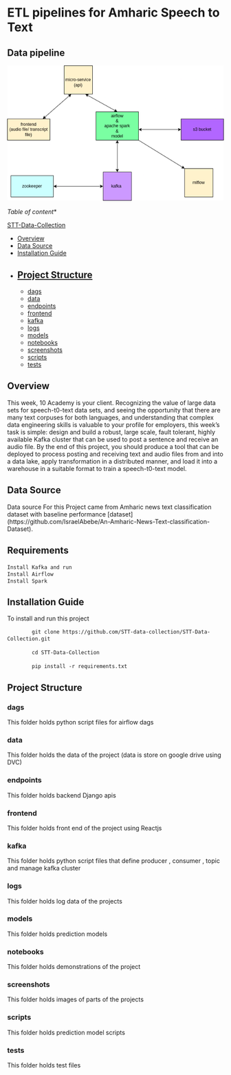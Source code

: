# ETL pipelines for Amharic Speech to Text

## Data pipeline
![Test Image 4](screenshots/dl_pipeline_1.png)


*Table of content**

 [STT-Data-Collection](#STT-Data-Collection)
  - [Overview](#overview)
  - [Data Source](#data-Source)
  - [Installation Guide](#installation-guide)
  - [Project Structure](#project-structure)
    - 
    - [dags](#dags)
    - [data](#data)
    - [endpoints](#endpoints)
    - [frontend](#frontend)
    - [kafka](#kafka)
    - [logs](#logs)
    - [models](#models)
    - [notebooks](#notebooks)
    - [screenshots](#screenshots)
    - [scripts](#scripts)
    - [tests](#tests)

## Overview

This week, 10 Academy is your client. Recognizing the value of large data sets for speech-t0-text data sets, and seeing the opportunity that there are many text corpuses for both languages, and understanding that complex data engineering skills is valuable to your profile for employers, this week’s task is simple: design and build a robust, large scale, fault tolerant, highly available Kafka cluster that can be used to post a sentence and receive an audio file. 
By the end of this project, you should produce a tool that can be deployed to process posting and receiving text and audio files from and into a data lake, apply transformation in a distributed manner, and load it into a warehouse in a suitable format to train a speech-t0-text model.  

## Data Source
<p>
Data source For this Project came from Amharic news text classification dataset with baseline performance [dataset] (https://github.com/IsraelAbebe/An-Amharic-News-Text-classification-Dataset).
</p>

##  Requirements

    Install Kafka and run
    Install Airflow 
    Install Spark

## Installation Guide

To install and run this project
        
            git clone https://github.com/STT-data-collection/STT-Data-Collection.git

            cd STT-Data-Collection

            pip install -r requirements.txt
        
  
## Project Structure

### dags 
This folder holds python script files for airflow dags
### data
This folder holds the data of the project (data is store on google drive using DVC)
### endpoints 
This folder holds backend Django apis
### frontend
This folder holds front end of the project using Reactjs
### kafka
This folder holds python script files that define producer , consumer , topic and manage kafka cluster
### logs
This folder holds log data of the projects
### models
This folder holds prediction models
### notebooks
This folder holds demonstrations of the project
### screenshots
This folder holds images of parts of the projects
### scripts
This folder holds prediction model scripts
### tests
This folder holds test files